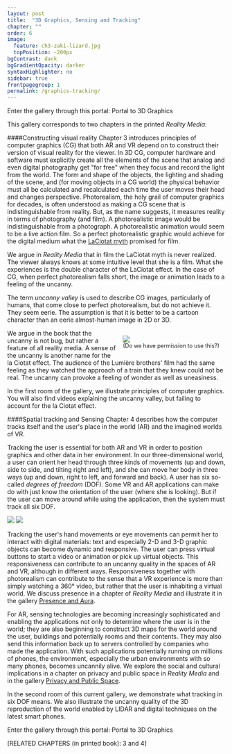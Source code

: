 ```yaml
---
layout: post
title:  "3D Graphics, Sensing and Tracking"
chapter: ""
order: 6
image:
  feature: ch3-zaki-lizard.jpg
  topPosition: -200px
bgContrast: dark
bgGradientOpacity: darker
syntaxHighlighter: no
sidebar: true
frontpagegroup: 1
permalink: /graphics-tracking/
---
```

Enter the gallery through this portal:
<a class="xrlink" room="2" waypoint="start">Portal to 3D Graphics</a>

This gallery corresponds to two chapters in the printed *Reality Media*:

####Constructing visual reality
Chapter 3 introduces principles of computer graphics (CG) that both AR and VR depend on to construct their version of visual reality for the viewer. 
In 3D CG, computer hardware and software must explicitly create all the elements of the scene that analog and even digital photography get "for free" when they focus 
and record the light from the world. The form and shape of the objects, the lighting and shading of the scene, and (for moving objects in a CG world) the physical behavior 
must all be calculated and recalculated each time the user moves their head and changes perspective. 
Photorealism, the holy grail of computer graphics for decades, is often understood as making a CG scene that is indistinguishable from reality. 
But, as the name suggests, it measures reality in terms of photography (and film). A photorealistic image would be indistinguishable from a photograph. 
A photorealistic animation would seem to be a live action film. 
So a perfect photorealistic graphic would achieve for the digital medium what the <a href="{{site.baseurl}}/chapters/chapter00-intro.html">LaCiotat myth</a> promised for film.

We argue in *Reality Media* that in film the LaCiotat myth is never realized. The viewer always knows at some intuitive level that she is a film.  What she experiences is the double character of the LaCiotat effect. In the case of CG, when perfect photorealism falls short, the image or animation leads  to a feeling of the uncanny. 

The term *uncanny valley* is used to describe CG images, particularly of humans, that come close to perfect photorealism, but do not achieve it. 
They seem eerie. The assumption is that it is better to be a cartoon character than an eerie almost-human image in 2D or 3D. 

<div style="float:right; padding:1em;">
<img class="img img--fullContainer img--10xLeading" src="{{ site.baseurl_book_img }}ch3-4-cg/uncanny.jpg"> 
<div style="font-size:.8rem";>(Do we have permission to use this?) </div>
</div>

We argue in the book that the uncanny is not bug, but rather a feature of all reality media. A sense of the uncanny is another name for the la Ciotat effect. The audience of the Lumière brothers' film had the same feeling as they watched the approach of a train that they knew could not be real. The uncanny can provoke a feeling of wonder as well as uneasiness. 

In the first room of the gallery, we illustrate principles of computer graphics. You will also find videos explaining the uncanny valley, but failing to account for the la Ciotat effect. 

####Spatial tracking and Sensing
Chapter 4 describes how the computer tracks itself and the user's place in the world (AR) and the imagined worlds of VR.

Tracking the user is essential for both AR and VR in order to position graphics and other data in her environment. In our three-dimensional world, a user can orient her head through three kinds of movements (up and down, side to side, and tilting right and left), and she can move her body in three ways (up and down, right to left, and forward and back). A user has six so-called *degrees of freedom* (DOF). Some VR and AR applications can make do with just know the orientation of the user (where she is looking). But if the user can move around while using the application, then the system must track all six DOF.  


<img class="img img--fullContainer img--6xLeading" src="{{ site.baseurl_book_img }}ch3-4-cg/DOF1.jpg"> 
<img class="img img--fullContainer img--6xLeading" src="{{ site.baseurl_book_img }}ch3-4-cg/DOF2.jpg"> 


Tracking the user's hand movements or eye movements can permit her to interact with digital materials: text and especially 2-D and 3-D graphic objects can become dynamic and responsive. The user can press virtual buttons to start a video or animation or pick up virtual objects. This responsiveness can contribute to an uncanny quality in the spaces of AR and VR, although in different ways. Responsiveness together with photorealism can contribute to the sense that a VR experience is more than simply watching a 360° video, but rather that the user is inhabiting a virtual world. We discuss presence in a chapter of *Reality Media* and illustrate it in the gallery <a href="{{site.baseurl}}/chapters/chapter05.html">Presence and Aura</a>. 

For AR, sensing technologies are becoming increasingly sophisticated and enabling the applications not only to determine where the user is in the world; they are also beginning to construct 3D maps for the world around the user, buildings and potentially rooms and their contents. They may also send this information back up to servers controlled by companies who made the application. With such applications potentially running on millions of phones, the environment, especially the urban environments with so many phones, becomes uncannily alive. We explore the social and cultural implications in a chapter on privacy and public space in *Reality Media* and in the gallery <a href="{{site.baseurl}}/chapters/chapter09.html">Privacy and Public Space</a>.

In the second room of this current gallery, we demonstrate what tracking in six DOF means. We also illustrate the uncanny quality of the 3D reproduction of the world enabled by LIDAR and digital techniques on the latest smart phones. 

Enter the gallery through this portal:
<a class="xrlink" room="2" waypoint="start">Portal to 3D Graphics</a>

\[RELATED CHAPTERS (in printed book): 3 and 4\]